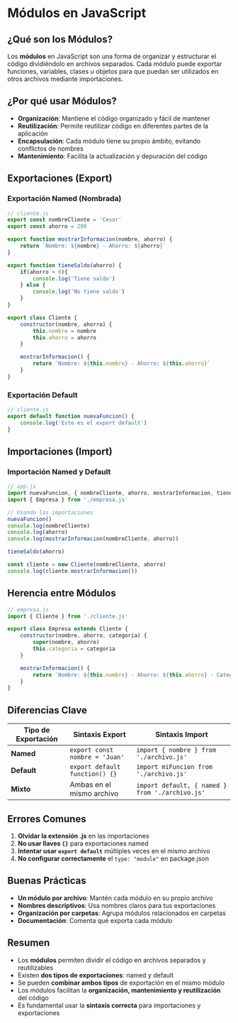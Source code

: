 # Módulos en JavaScript

## ¿Qué son los Módulos?

Los **módulos** en JavaScript son una forma de organizar y estructurar el código dividiéndolo en archivos separados. Cada módulo puede exportar funciones, variables, clases u objetos para que puedan ser utilizados en otros archivos mediante importaciones.

## ¿Por qué usar Módulos?

- **Organización**: Mantiene el código organizado y fácil de mantener
- **Reutilización**: Permite reutilizar código en diferentes partes de la aplicación
- **Encapsulación**: Cada módulo tiene su propio ámbito, evitando conflictos de nombres
- **Mantenimiento**: Facilita la actualización y depuración del código

## Exportaciones (Export)

### Exportación Named (Nombrada)

```javascript
// cliente.js
export const nombreCliente = 'Cesar'
export const ahorro = 200

export function mostrarInformacion(nombre, ahorro) {
    return `Nombre: ${nombre} - Ahorro: ${ahorro}`
}

export function tieneSaldo(ahorro) {
    if(ahorro > 0){
        console.log('Tiene saldo')
    } else {
        console.log('No tiene saldo')
    }
}

export class Cliente {
    constructor(nombre, ahorro) {
        this.nombre = nombre
        this.ahorro = ahorro
    }

    mostrarInformacion() {
        return `Nombre: ${this.nombre} - Ahorro: ${this.ahorro}`
    }
}
```

### Exportación Default

```javascript
// cliente.js
export default function nuevaFuncion() {
    console.log('Este es el export default')
}
```

## Importaciones (Import)

### Importación Named y Default

```javascript
// app.js
import nuevaFuncion, { nombreCliente, ahorro, mostrarInformacion, tieneSaldo, Cliente } from './cliente.js'
import { Empresa } from './empresa.js'

// Usando las importaciones
nuevaFuncion()
console.log(nombreCliente)
console.log(ahorro)
console.log(mostrarInformacion(nombreCliente, ahorro))

tieneSaldo(ahorro)

const cliente = new Cliente(nombreCliente, ahorro)
console.log(cliente.mostrarInformacion())
```

## Herencia entre Módulos

```javascript
// empresa.js
import { Cliente } from './cliente.js'

export class Empresa extends Cliente {
    constructor(nombre, ahorro, categoria) {
        super(nombre, ahorro)
        this.categoria = categoria
    }

    mostrarInformacion() {
        return `Nombre: ${this.nombre} - Ahorro: ${this.ahorro} - Categoría: ${this.categoria}`
    }
}
```

## Diferencias Clave

| Tipo de Exportación | Sintaxis Export | Sintaxis Import |
|---------------------|-----------------|------------------|
| **Named** | `export const nombre = 'Juan'` | `import { nombre } from './archivo.js'` |
| **Default** | `export default function() {}` | `import miFuncion from './archivo.js'` |
| **Mixto** | Ambas en el mismo archivo | `import default, { named } from './archivo.js'` |

## Errores Comunes

1. **Olvidar la extensión .js** en las importaciones
2. **No usar llaves `{}`** para exportaciones named
3. **Intentar usar `export default`** múltiples veces en el mismo archivo
4. **No configurar correctamente** el `type: "module"` en package.json

## Buenas Prácticas

- **Un módulo por archivo**: Mantén cada módulo en su propio archivo
- **Nombres descriptivos**: Usa nombres claros para tus exportaciones
- **Organización por carpetas**: Agrupa módulos relacionados en carpetas
- **Documentación**: Comenta qué exporta cada módulo

## Resumen

- Los **módulos** permiten dividir el código en archivos separados y reutilizables
- Existen **dos tipos de exportaciones**: named y default
- Se pueden **combinar ambos tipos** de exportación en el mismo módulo
- Los módulos facilitan la **organización, mantenimiento y reutilización** del código
- Es fundamental usar la **sintaxis correcta** para importaciones y exportaciones
